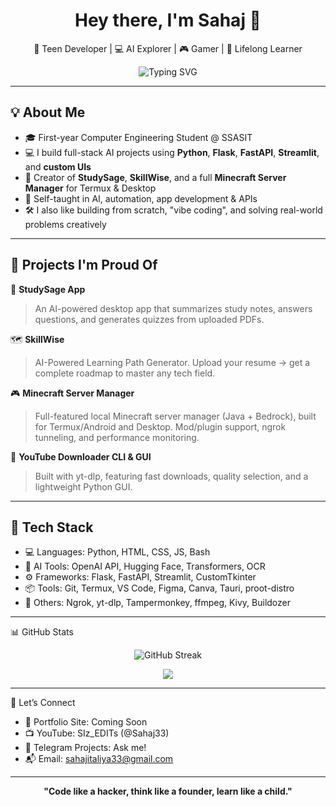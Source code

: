<h1 align="center">Hey there, I'm Sahaj 👋</h1>
<p align="center">
  🚀 Teen Developer | 💻 AI Explorer | 🎮 Gamer | 🧠 Lifelong Learner  
</p>
<p align="center">
  <img src="https://readme-typing-svg.herokuapp.com?font=Fira+Code&duration=3000&pause=1000&center=true&vCenter=true&width=440&lines=Turning+Ideas+Into+Code...;Building+AI-Powered+Tools;Minecraft+Server+Automation;Loving+Python%2C+FastAPI%2C+Flask+%26+Tech!" alt="Typing SVG" />
</p>

---

## 💡 About Me

- 🎓 First-year Computer Engineering Student @ SSASIT  
- 💻 I build full-stack AI projects using **Python**, **Flask**, **FastAPI**, **Streamlit**, and **custom UIs**
- 📱 Creator of **StudySage**, **SkillWise**, and a full **Minecraft Server Manager** for Termux & Desktop  
- 🧠 Self-taught in AI, automation, app development & APIs
- 🛠️ I also like building from scratch, "vibe coding", and solving real-world problems creatively

---

## 🧠 Projects I'm Proud Of

🚀 **StudySage App**  
> An AI-powered desktop app that summarizes study notes, answers questions, and generates quizzes from uploaded PDFs.

🗺️ **SkillWise**  
> AI-Powered Learning Path Generator. Upload your resume → get a complete roadmap to master any tech field.

🎮 **Minecraft Server Manager**  
> Full-featured local Minecraft server manager (Java + Bedrock), built for Termux/Android and Desktop. Mod/plugin support, ngrok tunneling, and performance monitoring.

🔌 **YouTube Downloader CLI & GUI**  
> Built with yt-dlp, featuring fast downloads, quality selection, and a lightweight Python GUI.

---

## 🧰 Tech Stack


- 💻 Languages: Python, HTML, CSS, JS, Bash
- 🧠 AI Tools: OpenAI API, Hugging Face, Transformers, OCR
- ⚙️ Frameworks: Flask, FastAPI, Streamlit, CustomTkinter
- 📦 Tools: Git, Termux, VS Code, Figma, Canva, Tauri, proot-distro
- 🚀 Others: Ngrok, yt-dlp, Tampermonkey, ffmpeg, Kivy, Buildozer


---


📊 GitHub Stats

<p align="center">
  <img src="https://github-readme-streak-stats.herokuapp.com?user=Sahaj33-op&theme=tokyonight" alt="GitHub Streak" /></a>
</p>
<p align="center">
  <img src="https://github-readme-stats.vercel.app/api/top-langs/?username=Sahaj33-op&layout=compact&theme=tokyonight" />
</p>


---


📣 Let’s Connect
- 💼 Portfolio Site: Coming Soon
- 📺 YouTube: SIz_EDITs (@Sahaj33)
- 🧠 Telegram Projects: Ask me!
- 📬 Email: sahajitaliya33@gmail.com


---


<p align="center">
  <b>"Code like a hacker, think like a founder, learn like a child."</b>
</p>

